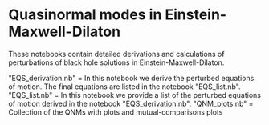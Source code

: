 # Quasinormal modes in Einstein-Maxwell-Dilaton
These notebooks contain detailed derivations and calculations
of perturbations of black hole solutions in Einstein-Maxwell-Dilaton.


"EQS_derivation.nb" = In this notebook we derive the perturbed equations of motion. The final equations are listed in the notebook "EQS_list.nb".
"EQS_list.nb" = In this notebook we provide a list of the perturbed equations of motion derived in the notebook "EQS_derivation.nb".
"QNM_plots.nb" = Collection of the QNMs with plots and mutual-comparisons plots
